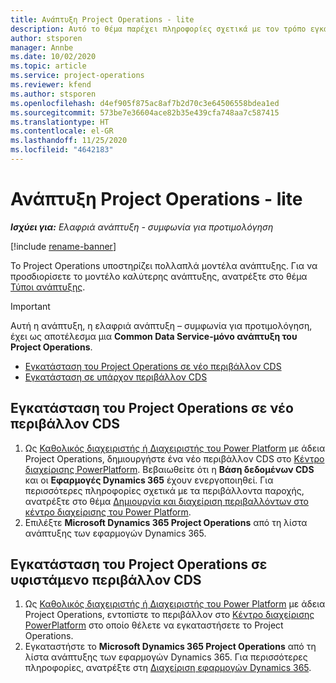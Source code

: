 ```yaml
---
title: Ανάπτυξη Project Operations - lite
description: Αυτό το θέμα παρέχει πληροφορίες σχετικά με τον τρόπο εγκατάστασης της ελαφριάς ανάπτυξη του Project Operations - συμφωνία για προτιμολόγηση.
author: stsporen
manager: Annbe
ms.date: 10/02/2020
ms.topic: article
ms.service: project-operations
ms.reviewer: kfend
ms.author: stsporen
ms.openlocfilehash: d4ef905f875ac8af7b2d70c3e64506558bdea1ed
ms.sourcegitcommit: 573be7e36604ace82b35e439cfa748aa7c587415
ms.translationtype: HT
ms.contentlocale: el-GR
ms.lasthandoff: 11/25/2020
ms.locfileid: "4642183"
---
```

# <a name="deploy-project-operations---lite"></a>Ανάπτυξη Project Operations - lite

_**Ισχύει για:** Ελαφριά ανάπτυξη - συμφωνία για προτιμολόγηση_

[!include [rename-banner](~/includes/cc-data-platform-banner.md)]

Το Project Operations υποστηρίζει πολλαπλά μοντέλα ανάπτυξης. Για να προσδιορίσετε το μοντέλο καλύτερης ανάπτυξης, ανατρέξτε στο θέμα [Τύποι ανάπτυξης](determine-deployment-type.md).


> [!IMPORTANT]
> Αυτή η ανάπτυξη, η ελαφριά ανάπτυξη – συμφωνία για προτιμολόγηση, έχει ως αποτέλεσμα μια **Common Data Service-μόνο ανάπτυξη του Project Operations**.

- [Εγκατάσταση του Project Operations σε νέο περιβάλλον CDS](#new)
- [Εγκατάσταση σε υπάρχον περιβάλλον CDS](#existing)



## <a name="install-project-operations-to-a-new-cds-environment"></a><a name="new"></a>Εγκατάσταση του Project Operations σε νέο περιβάλλον CDS

1. Ως [Καθολικός διαχειριστής ή Διαχειριστής του Power Platform](https://docs.microsoft.com/power-platform/admin/global-service-administrators-can-administer-without-license) με άδεια Project Operations, δημιουργήστε ένα νέο περιβάλλον CDS στο [Κέντρο διαχείρισης PowerPlatform](https://admin.powerplatform.com). Βεβαιωθείτε ότι η **Βάση δεδομένων CDS** και οι **Εφαρμογές Dynamics 365** έχουν ενεργοποιηθεί. Για περισσότερες πληροφορίες σχετικά με τα περιβάλλοντα παροχής, ανατρέξτε στο θέμα [Δημιουργία και διαχείριση περιβαλλόντων στο κέντρο διαχείρισης του Power Platform](https://docs.microsoft.com/power-platform/admin/create-environment#create-an-environment-in-the-power-platform-admin-center).
2. Επιλέξτε **Microsoft Dynamics 365 Project Operations** από τη λίστα ανάπτυξης των εφαρμογών Dynamics 365.


## <a name="install-project-operations-to-an-existing-cds-environment"></a><a name="existing"></a>Εγκατάσταση του Project Operations σε υφιστάμενο περιβάλλον CDS

1. Ως [Καθολικός διαχειριστής ή Διαχειριστής του Power Platform](https://docs.microsoft.com/power-platform/admin/global-service-administrators-can-administer-without-license) με άδεια Project Operations, εντοπίστε το περιβάλλον στο [Κέντρο διαχείρισης PowerPlatform](https://admin.powerplatform.com) στο οποίο θέλετε να εγκαταστήσετε το Project Operations.
2. Εγκαταστήστε το **Microsoft Dynamics 365 Project Operations** από τη λίστα ανάπτυξης των εφαρμογών Dynamics 365. Για περισσότερες πληροφορίες, ανατρέξτε στη [Διαχείριση εφαρμογών Dynamics 365](https://docs.microsoft.com/power-platform/admin/manage-apps).


